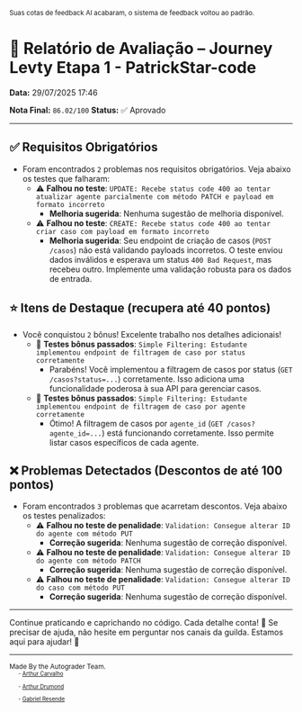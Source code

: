 <sup>Suas cotas de feedback AI acabaram, o sistema de feedback voltou ao padrão.</sup>

# 🧪 Relatório de Avaliação – Journey Levty Etapa 1 - PatrickStar-code

**Data:** 29/07/2025 17:46

**Nota Final:** `86.02/100`
**Status:** ✅ Aprovado

---
## ✅ Requisitos Obrigatórios
- Foram encontrados `2` problemas nos requisitos obrigatórios. Veja abaixo os testes que falharam:
  - ⚠️ **Falhou no teste**: `UPDATE: Recebe status code 400 ao tentar atualizar agente parcialmente com método PATCH e payload em formato incorreto`
    - **Melhoria sugerida**: Nenhuma sugestão de melhoria disponível.
  - ⚠️ **Falhou no teste**: `CREATE: Recebe status code 400 ao tentar criar caso com payload em formato incorreto`
    - **Melhoria sugerida**: Seu endpoint de criação de casos (`POST /casos`) não está validando payloads incorretos. O teste enviou dados inválidos e esperava um status `400 Bad Request`, mas recebeu outro. Implemente uma validação robusta para os dados de entrada.

## ⭐ Itens de Destaque (recupera até 40 pontos)
- Você conquistou `2` bônus! Excelente trabalho nos detalhes adicionais!
  - 🌟 **Testes bônus passados**: `Simple Filtering: Estudante implementou endpoint de filtragem de caso por status corretamente`
    - Parabéns! Você implementou a filtragem de casos por status (`GET /casos?status=...`) corretamente. Isso adiciona uma funcionalidade poderosa à sua API para gerenciar casos.
  - 🌟 **Testes bônus passados**: `Simple Filtering: Estudante implementou endpoint de filtragem de caso por agente corretamente`
    - Ótimo! A filtragem de casos por `agente_id` (`GET /casos?agente_id=...`) está funcionando corretamente. Isso permite listar casos específicos de cada agente.

## ❌ Problemas Detectados (Descontos de até 100 pontos)
- Foram encontrados `3` problemas que acarretam descontos. Veja abaixo os testes penalizados:
  - ⚠️ **Falhou no teste de penalidade**: `Validation: Consegue alterar ID do agente com método PUT`
    - **Correção sugerida**: Nenhuma sugestão de correção disponível.
  - ⚠️ **Falhou no teste de penalidade**: `Validation: Consegue alterar ID do agente com método PATCH`
    - **Correção sugerida**: Nenhuma sugestão de correção disponível.
  - ⚠️ **Falhou no teste de penalidade**: `Validation: Consegue alterar ID do caso com método PUT`
    - **Correção sugerida**: Nenhuma sugestão de correção disponível.

---
Continue praticando e caprichando no código. Cada detalhe conta! 💪
Se precisar de ajuda, não hesite em perguntar nos canais da guilda. Estamos aqui para ajudar! 🤝

---
<sup>Made By the Autograder Team.</sup><br>&nbsp;&nbsp;&nbsp;&nbsp;<sup><sup>- [Arthur Carvalho](https://github.com/ArthurCRodrigues)</sup></sup><br>&nbsp;&nbsp;&nbsp;&nbsp;<sup><sup>- [Arthur Drumond](https://github.com/drumondpucminas)</sup></sup><br>&nbsp;&nbsp;&nbsp;&nbsp;<sup><sup>- [Gabriel Resende](https://github.com/gnvr29)</sup></sup>